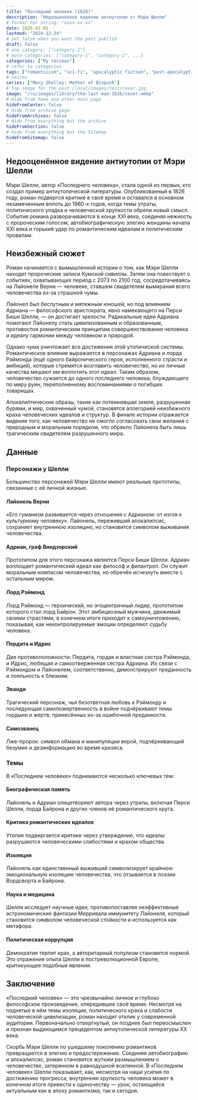 ```yaml
---
title: "Последний человек (1826)"
description: "Недооценённое видение антиутопии от Мэри Шелли"
# format for string: "xxxx-xx-xx"
date: 1826-02-01
lastmod: "2024-12-24"
# set false when you want the post publish
draft: false
# one category: ["category-1"]
# more categories: ["category-1", "category-2", ...]
categories: ["My reviews"]
# refer to categories
tags: ["romanticism", "sci-fi", "apocalyptic fiction", "post-apocalyptic fiction", "dying earth", "folklore", "pandemic", "mary shelley"]
# seires
series: ["Mary Shelley: Mother of Biopunk"]
# Top image for the post /local/images/test/cover.jpg
image: "/ru/images/library/the-last-man-1826/cover.webp"
# Hide from home and other main page
hideFromCenter: false
# Hide from archive page
hideFromArchives: false
# Hide from everything but the archive
hideFromSection: false
# Hide from everything but the Sitemap
hideFromSitemap: false
---
```

## Недооценённое видение антиутопии от Мэри Шелли

Мэри Шелли, автор «Последнего человека», стала одной из первых, кто создал пример антиутопической литературы. Опубликованный в 1826 году, роман подвергся критике в своё время и оставался в основном незамеченным вплоть до 1960-х годов, когда темы утраты, политического упадка и человеческой хрупкости обрели новый смысл. События романа разворачиваются в конце XXI века, соединяя нежность с пророческим голосом, автобиографическую элегию женщины начала XXI века и горький удар по романтическим идеалам и политическим провалам.

## Неизбежный сюжет

Роман начинается с вымышленной истории о том, как Мэри Шелли находит пророческие записи Кумской сивиллы. Затем она повествует о событиях, охватывающих период с 2073 по 2100 год, сосредотачиваясь на Лайонеле Верни — человеке, ставшем свидетелем вымирания всего человечества из-за страшной чумы.

Лайонел был беспутным и мятежным юношей, но под влиянием Адриана — философского аристократа, явно намекающего на Перси Биши Шелли, — он достигает зрелости. Радикальные идеи Адриана помогают Лайонелу стать цивилизованным и образованным, противостоя романтическим принципам совершенствования человека и идеалу гармонии между человеком и природой.

Однако чума уничтожает все достижения этой утопической системы. Романтическое влияние выражается в персонажах Адриана и лорда Рэймонда (ещё одного байронического героя, исполненного страсти и амбиций), которые стремятся возглавить человечество, но их личные качества мешают им воплотить этот идеал. Таким образом, человечество сужается до одного последнего человека, блуждающего по миру руин, переполненному воспоминаниями о погибших товарищах.

Апокалиптические образы, такие как потемневшая земля, разрушенная бурями, и мир, охваченный чумой, становятся аллегорией неизбежного краха человеческих идеалов и структур. В финале истории отражается видение того, как человечество не смогло согласовать свои желания с природным и моральным порядком, что обрекло Лайонела быть лишь трагическим свидетелем разрушенного мира.

## Данные

### Персонажи у Шелли

Большинство персонажей Мэри Шелли имеют реальные прототипы, связанные с её личной жизнью.

#### Лайонель Верни

«Его гуманизм развивается через отношения с Адрианом: от изгоя к культурному человеку». Лайонель, переживший апокалипсис, сохраняет внутреннюю изоляцию, но становится символом выживания человечества.

#### Адриан, граф Виндзорский

Прототипом для этого персонажа является Перси Биши Шелли. Адриан воплощает романтический идеал как философ и филантроп. Он служит моральным компасом человечества, но обречён исчезнуть вместе с остальным миром.

#### Лорд Рэймонд

Лорд Рэймонд — героический, но эгоцентричный лидер, прототипом которого стал лорд Байрон. Этот амбициозный мужчина, движимый своими страстями, в конечном итоге приходит к самоуничтожению, показывая, как неконтролируемые эмоции определяют судьбу человека.

#### Пердита и Идрис

Две противоположности: Пердита, гордая и властная сестра Рэймонда, и Идрис, любящая и самоотверженная сестра Адриана. Их связи с Рэймондом и Лайонелем, соответственно, демонстрируют преданность и лояльность к близким.

#### Эванди

Трагический персонаж, чья безответная любовь к Рэймонду и последующая самопожертвенность в войне подчёркивают темы гордыни и жертв, принесённых из-за ошибочной преданности.

#### Самозванец

Лже-пророк: символ обмана и манипуляции верой, подчёркивающий безумие и дезинформацию во время кризиса.

### Темы

В «Последнем человеке» поднимаются несколько ключевых тем:

#### Биографическая память

Лайонель и Адриан олицетворяют автора через утраты, включая Перси Шелли, лорда Байрона и других членов её романтического круга.

#### Критика романтических идеалов

Утопия подвергается критике через утверждение, что идеалы разрушаются человеческими слабостями и крахом общества.

#### Изоляция

Лайонель как единственный выживший символизирует крайнюю эмоциональную изоляцию человечества, что отзывается в поэзии Вордсворта и Байрона.

#### Наука и медицина

Шелли исследует научные идеи, противопоставляя неэффективные астрономические фантазии Мерривала иммунитету Лайонеля, который становится символом человеческой стойкости и используется как метафора.

#### Политическая коррупция

Демократия терпит крах, а авторитарный популизм становится нормой. Это отражение опыта Шелли в постреволюционной Европе, критикующее подобные явления.

## Заключение

«Последний человек» — это чрезвычайно личное и глубоко философское произведение, опередившее своё время. Несмотря на поднятые в нём темы изоляции, политического краха и слабости человеческой цивилизации, роман находит отклик у современной аудитории. Первоначально отвергнутый, он позднее был переосмыслен и признан выдающимся прецедентом антиутопической литературы XX века.

Скорбь Мэри Шелли по ушедшему поколению романтиков превращается в элегию и предостережение. Соединяя автобиографию и апокалипсис, роман становится жутким размышлением о человечестве, затерянном в равнодушной вселенной. В «Последнем человеке» Шелли показывает, как, несмотря на наши усилия по достижению прогресса, внутренняя хрупкость человека может в конечном итоге привести к одиночеству — урок, остающийся актуальным как в эпоху романтизма, так и сегодня.
